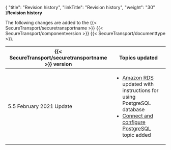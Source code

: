 {
    "title": "Revision history",
    "linkTitle": "Revision history",
    "weight": "30"
}**Revision history**

The following changes are added to the {{< SecureTransport/securetransportname  >}} {{< SecureTransport/componentversion  >}} {{< SecureTransport/documenttype  >}}.

<table>
   <thead>
      <tr>
<th style="text-align: center;" class="HeadE-Column1-Header1">{{< SecureTransport/securetransportname  >}} version         </th>
<th class="HeadD-Column1-Header1">Topics updated         </th>
      </tr>
   </thead>
   <tbody>
      <tr>
         <td>5.5 February 2021 Update         </td>
         <td><ul>
<li><a href="../st_amazon_rds" class="MCXref xref">Amazon RDS</a> updated with instructions for using PostgreSQL database</li>
<li><a href="../st_amazon_rds/connect-postgre" class="MCXref xref">Connect and configure PostgreSQL</a> topic added</li>
</ul>         </td>
      </tr>
   </tbody>
</table>
